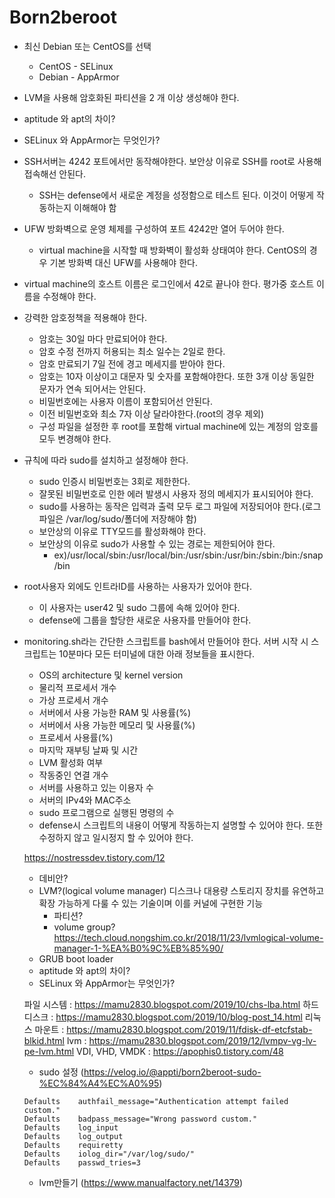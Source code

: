 # Born2beroot

+ 최신 Debian 또는 CentOS를 선택
    + CentOS - SELinux
    + Debian - AppArmor
+ LVM을 사용해 암호화된 파티션을 2 개 이상 생성해야 한다.
+ aptitude 와 apt의 차이?
+ SELinux 와 AppArmor는 무엇인가?
+ SSH서버는 4242 포트에서만 동작해야한다. 보안상 이유로 SSH를 root로 사용해 접속해선 안된다.
    + SSH는 defense에서 새로운 계정을 성정함으로 테스트 된다. 이것이 어떻게 작동하는지 이해해야 함
+ UFW 방화벽으로 운영 체제를 구성하여 포트 4242만 열어 두어야 한다.
    + virtual machine을 시작할 때 방화벽이 활성화 상태여야 한다. CentOS의 경우 기본 방화벽 대신 UFW를 사용해야 한다.
+ virtual machine의 호스트 이름은 로그인에서 42로 끝나야 한다. 평가중 호스트 이름을 수정해야 한다.
+ 강력한 암호정책을 적용해야 한다.
    + 암호는 30일 마다 만료되어야 한다.
    + 암호 수정 전까지 허용되는 최소 일수는 2일로 한다.
    + 암호 만료되기 7일 전에 경고 메세지를 받아야 한다.
    + 암호는 10자 이상이고 대문자 및 숫자를 포함해야한다. 또한 3개 이상 동일한 문자가 연속 되어서는 안된다.
    + 비밀번호에는 사용자 이름이 포함되어선 안된다.
    + 이전 비밀번호와 최소 7자 이상 달라야한다.(root의 경우 제외)
    + 구성 파일을 설정한 후 root를 포함해 virtual machine에 있는 계정의 암호를 모두 변경해야 한다.
+ 규칙에 따라 sudo를 설치하고 설정해야 한다.
    + sudo 인증시 비밀번호는 3회로 제한한다.
    + 잘못된 비밀번호로 인한 에러 발생시 사용자 정의 메세지가 표시되어야 한다.
    + sudo를 사용하는 동작은 입력과 출력 모두 로그 파일에 저장되어야 한다.(로그 파일은 /var/log/sudo/폴더에 저장해야 함)
    + 보안상의 이유로 TTY모드를 활성화해야 한다.
    + 보안상의 이유로 sudo가 사용할 수 있는 경로는 제한되어야 한다.
        + ex)/usr/local/sbin:/usr/local/bin:/usr/sbin:/usr/bin:/sbin:/bin:/snap/bin
+ root사용자 외에도 인트라ID를 사용하는 사용자가 있어야 한다.
    + 이 사용자는 user42 및 sudo 그룹에 속해 있어야 한다.
    + defense에 그룹을 할당한 새로운 사용자를 만들어야 한다.
+ monitoring.sh라는 간단한 스크립트를 bash에서 만들어야 한다. 서버 시작 시 스크립트는 10분마다 모든 터미널에 대한 아래 정보들을 표시한다.
    + OS의 architecture 및 kernel version
    + 물리적 프로세서 개수
    + 가상 프로세서 개수
    + 서버에서 사용 가능한 RAM 및 사용률(%)
    + 서버에서 사용 가능한 메모리 및 사용률(%)
    + 프로세서 사용률(%)
    + 마지막 재부팅 날짜 및 시간
    + LVM 활성화 여부
    + 작동중인 연결 개수
    + 서버를 사용하고 있는 이용자 수
    + 서버의 IPv4와 MAC주소
    + sudo 프로그램으로 실행된 명령의 수
    + defense시 스크립트의 내용이 어떻게 작동하는지 설명할 수 있어야 한다. 또한 수정하지 않고 일시정지 할 수 있어야 한다.

    https://nostressdev.tistory.com/12
    + 데비안?
    + LVM?(logical volume manager) 디스크나 대용량 스토리지 장치를 유연하고 확장 가능하게 다룰 수 있는 기술이며 이를 커널에 구현한 기능
        + 파티션?
        + volume group? https://tech.cloud.nongshim.co.kr/2018/11/23/lvmlogical-volume-manager-1-%EA%B0%9C%EB%85%90/
    + GRUB boot loader
    + aptitude 와 apt의 차이?
    + SELinux 와 AppArmor는 무엇인가?

    파일 시스템 : https://mamu2830.blogspot.com/2019/10/chs-lba.html
    하드 디스크 : https://mamu2830.blogspot.com/2019/10/blog-post_14.html
    리눅스 마운트 : https://mamu2830.blogspot.com/2019/11/fdisk-df-etcfstab-blkid.html
    lvm : https://mamu2830.blogspot.com/2019/12/lvmpv-vg-lv-pe-lvm.html
    VDI, VHD, VMDK : https://apophis0.tistory.com/48
    + sudo 설정 (https://velog.io/@appti/born2beroot-sudo-%EC%84%A4%EC%A0%95)
    ```
    Defaults	authfail_message="Authentication attempt failed custom."
    Defaults	badpass_message="Wrong password custom."
    Defaults	log_input
    Defaults	log_output
    Defaults	requiretty
    Defaults	iolog_dir="/var/log/sudo/"
    Defaults	passwd_tries=3
    ```
    + lvm만들기 (https://www.manualfactory.net/14379)